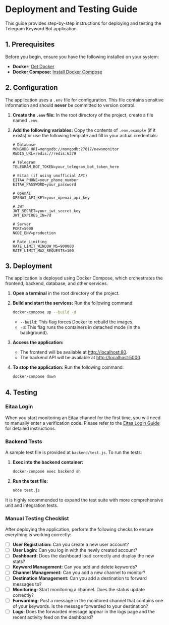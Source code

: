 # Deployment and Testing Guide

This guide provides step-by-step instructions for deploying and testing the Telegram Keyword Bot application.

## 1. Prerequisites

Before you begin, ensure you have the following installed on your system:

- **Docker:** [Get Docker](https://docs.docker.com/get-docker/)
- **Docker Compose:** [Install Docker Compose](https://docs.docker.com/compose/install/)

## 2. Configuration

The application uses a `.env` file for configuration. This file contains sensitive information and should **never** be committed to version control.

1.  **Create the `.env` file:** In the root directory of the project, create a file named `.env`.

2.  **Add the following variables:** Copy the contents of `.env.example` (if it exists) or use the following template and fill in your actual credentials:

    ```
    # Database
    MONGODB_URI=mongodb://mongodb:27017/newsmonitor
    REDIS_URL=redis://redis:6379

    # Telegram
    TELEGRAM_BOT_TOKEN=your_telegram_bot_token_here

    # Eitaa (if using unofficial API)
    EITAA_PHONE=your_phone_number
    EITAA_PASSWORD=your_password

    # OpenAI
    OPENAI_API_KEY=your_openai_api_key

    # JWT
    JWT_SECRET=your_jwt_secret_key
    JWT_EXPIRES_IN=7d

    # Server
    PORT=5000
    NODE_ENV=production

    # Rate Limiting
    RATE_LIMIT_WINDOW_MS=900000
    RATE_LIMIT_MAX_REQUESTS=100
    ```

## 3. Deployment

The application is deployed using Docker Compose, which orchestrates the frontend, backend, database, and other services.

1.  **Open a terminal** in the root directory of the project.

2.  **Build and start the services:** Run the following command:

    ```bash
    docker-compose up --build -d
    ```

    - `--build`: This flag forces Docker to rebuild the images.
    - `-d`: This flag runs the containers in detached mode (in the background).

3.  **Access the application:**
    - The frontend will be available at [http://localhost:80](http://localhost:80).
    - The backend API will be available at [http://localhost:5000](http://localhost:5000).

4.  **To stop the application:** Run the following command:

    ```bash
    docker-compose down
    ```

## 4. Testing

### Eitaa Login

When you start monitoring an Eitaa channel for the first time, you will need to manually enter a verification code. Please refer to the [Eitaa Login Guide](./Eitaa_Login_Guide.md) for detailed instructions.

### Backend Tests

A sample test file is provided at `backend/test.js`. To run the tests:

1.  **Exec into the backend container:**

    ```bash
    docker-compose exec backend sh
    ```

2.  **Run the test file:**

    ```bash
    node test.js
    ```

It is highly recommended to expand the test suite with more comprehensive unit and integration tests.

### Manual Testing Checklist

After deploying the application, perform the following checks to ensure everything is working correctly:

- [ ] **User Registration:** Can you create a new user account?
- [ ] **User Login:** Can you log in with the newly created account?
- [ ] **Dashboard:** Does the dashboard load correctly and display the new stats?
- [ ] **Keyword Management:** Can you add and delete keywords?
- [ ] **Channel Management:** Can you add a new channel to monitor?
- [ ] **Destination Management:** Can you add a destination to forward messages to?
- [ ] **Monitoring:** Start monitoring a channel. Does the status update correctly?
- [ ] **Forwarding:** Post a message in the monitored channel that contains one of your keywords. Is the message forwarded to your destination?
- [ ] **Logs:** Does the forwarded message appear in the logs page and the recent activity feed on the dashboard?
